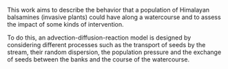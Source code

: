This work aims to describe the behavior that a population of Himalayan balsamines (invasive plants) could have along a watercourse and to assess the impact of some kinds of intervention.

To do this, an advection-diffusion-reaction model is designed by considering different processes such as the transport of seeds by the stream, their random dispersion, the population pressure and the exchange of seeds between the banks and the course of the watercourse.
